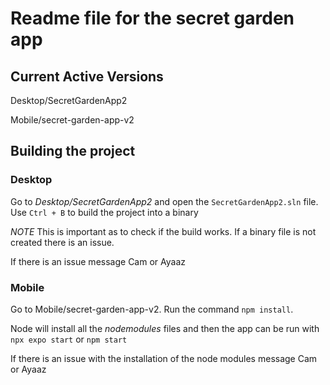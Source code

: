 # Readme file for the secret garden app

## Current Active Versions
Desktop/SecretGardenApp2

Mobile/secret-garden-app-v2

## Building the project
### Desktop
Go to *Desktop/SecretGardenApp2* and open the `SecretGardenApp2.sln` file.
Use `Ctrl + B` to build the project into a binary

*NOTE*
This is important as to check if the build works. If a binary file is not created there is an issue. 

If there is an issue message Cam or Ayaaz

### Mobile
Go to Mobile/secret-garden-app-v2. Run the command `npm install`.

Node will install all the *nodemodules* files and then the app can be run with `npx expo start` or `npm start`

If there is an issue with the installation of the node modules message Cam or Ayaaz